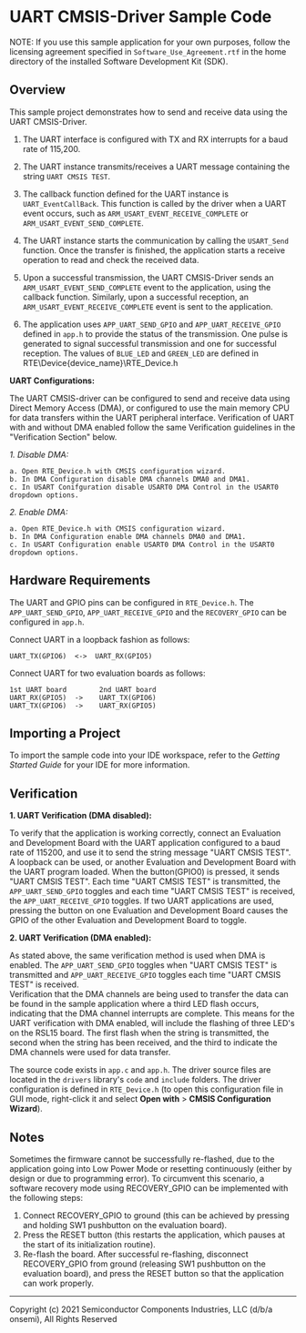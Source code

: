 UART CMSIS-Driver Sample Code
=============================

NOTE: If you use this sample application for your own purposes, follow the
      licensing agreement specified in `Software_Use_Agreement.rtf` in the
      home directory of the installed Software Development Kit (SDK).

Overview
--------
This sample project demonstrates how to send and receive data using the UART 
CMSIS-Driver.

1.  The UART interface is configured with TX and RX interrupts for a 
    baud rate of 115,200.

2.  The UART instance transmits/receives a UART message containing the string 
    `UART CMSIS TEST`.
   
3.  The callback function defined for the UART instance is 
    `UART_EventCallBack`. This function is called by the driver when a UART 
    event occurs, such as `ARM_USART_EVENT_RECEIVE_COMPLETE` or 
    `ARM_USART_EVENT_SEND_COMPLETE`.
   
4.  The UART instance starts the communication by calling the `USART_Send` 
    function. Once the transfer is finished, the application starts a receive 
    operation to read and check the received data. 

5.  Upon a successful transmission, the UART CMSIS-Driver sends an
    `ARM_USART_EVENT_SEND_COMPLETE` event to the application, using the 
    callback function. Similarly, upon a successful reception, an 
    `ARM_USART_EVENT_RECEIVE_COMPLETE` event is sent to the application.

6.  The application uses `APP_UART_SEND_GPIO` and `APP_UART_RECEIVE_GPIO` defined
    in `app.h` to provide the status of the transmission. One pulse is generated
    to signal successful transmission and one for successful reception. The values of 
   `BLUE_LED` and `GREEN_LED` are defined in RTE\Device\{device_name}\RTE_Device.h

**UART Configurations:**

The UART CMSIS-driver can be configured to send and receive data using Direct Memory Access (DMA),
or configured to use the main memory CPU for data transfers within the UART peripheral interface.
Verification of UART with and without DMA enabled follow the same Verification guidelines in the 
"Verification Section" below.

*1. Disable DMA:*

	a. Open RTE_Device.h with CMSIS configuration wizard.
	b. In DMA Configuration disable DMA channels DMA0 and DMA1.
	c. In USART Conifguration disable USART0 DMA Control in the USART0 dropdown options.

*2. Enable DMA:*

	a. Open RTE_Device.h with CMSIS configuration wizard.
	b. In DMA Configuration enable DMA channels DMA0 and DMA1.
	c. In USART Configuration enable USART0 DMA Control in the USART0 dropdown options.
	

Hardware Requirements
---------------------
The UART and GPIO pins can be configured in `RTE_Device.h`. The `APP_UART_SEND_GPIO`, `APP_UART_RECEIVE_GPIO`
and the `RECOVERY_GPIO` can be configured in `app.h`.

Connect UART in a loopback fashion as follows:

    UART_TX(GPIO6)  <->  UART_RX(GPIO5)
    
Connect UART for two evaluation boards as follows:

    1st UART board        2nd UART board
    UART_RX(GPIO5)  ->    UART_TX(GPIO6)
    UART_TX(GPIO6)  ->    UART_RX(GPIO5)

Importing a Project
-------------------
To import the sample code into your IDE workspace, refer to the 
*Getting Started Guide* for your IDE for more information.

Verification
------------

**1. UART Verification (DMA disabled):**

To verify that the application is working correctly, connect an Evaluation and
Development Board with the UART application configured to a baud rate of 
115200, and use it to send the string message "UART CMSIS TEST". A loopback 
can be used, or another Evaluation and Development Board with the UART 
program loaded. When the button(GPIO0) is pressed, it sends "UART CMSIS TEST". 
Each time "UART CMSIS TEST" is transmitted, the `APP_UART_SEND_GPIO` toggles
and each time "UART CMSIS TEST" is received, the `APP_UART_RECEIVE_GPIO` toggles. 
If two UART applications are used, pressing the button on one Evaluation and 
Development Board causes the GPIO of the other Evaluation and Development Board
to toggle.

**2. UART Verification (DMA enabled):**

As stated above, the same verification method is used when DMA is enabled. The `APP_UART_SEND_GPIO`
toggles when "UART CMSIS TEST" is transmitted and `APP_UART_RECEIVE_GPIO` toggles each time "UART CMSIS TEST"
is received.  
Verification that the DMA channels are being used to transfer the data can be found in the
sample application where a third LED flash occurs, indicating that the DMA channel interrupts are complete.
This means for the UART verification with DMA enabled, will include the flashing of three LED's on the RSL15 board.
The first flash when the string is transmitted, the second when the string has been received, and the third to 
indicate the DMA channels were used for data transfer.
 
The source code exists in `app.c` and `app.h`. The driver source files are 
located in the `drivers` library's `code` and `include` folders. 
The driver configuration is defined in `RTE_Device.h` (to open this 
configuration file in GUI mode, right-click it and select **Open with** > 
**CMSIS Configuration Wizard**).

Notes
-----
Sometimes the firmware cannot be successfully re-flashed, due to the
application going into Low Power Mode or resetting continuously (either by design
or due to programming error). To circumvent this scenario, a software recovery
mode using RECOVERY_GPIO can be implemented with the following steps:

1. Connect RECOVERY_GPIO to ground (this can be achieved by pressing and holding 
   SW1 pushbutton on the evaluation board).
2. Press the RESET button (this restarts the application, which pauses at the
   start of its initialization routine).
3. Re-flash the board. After successful re-flashing, disconnect RECOVERY_GPIO
   from ground (releasing SW1 pushbutton on the evaluation board), and press the
   RESET button so that the application can work properly.

***
  Copyright (c) 2021 Semiconductor Components Industries, LLC (d/b/a
  onsemi), All Rights Reserved
